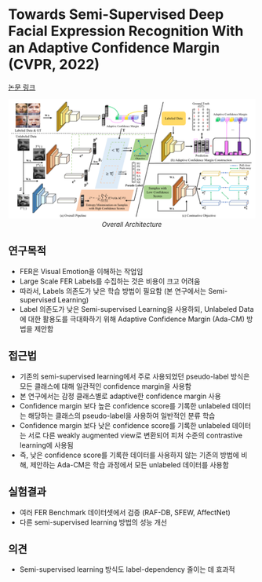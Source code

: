 # Towards Semi-Supervised Deep Facial Expression Recognition With an Adaptive Confidence Margin (CVPR, 2022)

[논문 링크](https://openaccess.thecvf.com/content/CVPR2022/html/Li_Towards_Semi-Supervised_Deep_Facial_Expression_Recognition_With_an_Adaptive_Confidence_CVPR_2022_paper.html)

<p align="center">
    <img width="600" alt='fig1' src="./img/11_09_01.png?raw=true"></br>
    <em><font size=2>Overall Architecture</font></em>
</p>

## 연구목적
- FER은 Visual Emotion을 이해하는 작업임 
- Large Scale FER Labels를 수집하는 것은 비용이 크고 어려움 
- 따라서, Labels 의존도가 낮은 학습 방법이 필요함 (본 연구에서는 Semi-supervised Learning) 
- Label 의존도가 낮은 Semi-supervised Learning을 사용하되, Unlabeled Data에 대한 활용도를 극대화하기 위해 Adaptive Confidence Margin (Ada-CM) 방법을 제안함 

## 접근법
- 기존의 semi-supervised learning에서 주로 사용되었던 pseudo-label 방식은 모든 클래스에 대해 일관적인 confidence margin을 사용함
- 본 연구에서는 감정 클래스별로 adaptive한 confidence margin 사용
- Confidence margin 보다 높은 confidence score를 기록한 unlabeled 데이터는 해당하는 클래스의 pseudo-label을 사용하여 일반적인 분류 학습
- Confidence margin 보다 낮은 confidence score를 기록한 unlabeled 데이터는 서로 다른 weakly augmented view로 변환되어 피처 수준의 contrastive learning에 사용됨
- 즉, 낮은 confidence score를 기록한 데이터를 사용하지 않는 기존의 방법에 비해, 제안하는 Ada-CM은 학습 과정에서 모든 unlabeled 데이터를 사용함
  
## 실험결과
- 여러 FER Benchmark 데이터셋에서 검증 (RAF-DB, SFEW, AffectNet)
- 다른 semi-supervised learning 방법의 성능 개선
  
## 의견
- Semi-supervised learning 방식도 label-dependency 줄이는 데 효과적